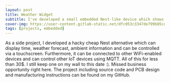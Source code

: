 ```yaml
---
layout: post
title: Weather Widget
subtitle: I've developed a small embedded Nest-like device which shows weather and control smart-home appliances 
cover-img: https://user-content.gitlab-static.net/dfc053c3347de799b85cd99fa59cf4b4476246d4/687474703a2f2f692e696d6775722e636f6d2f426766715051302e6a7067
tags: [projects, embedded]
---
```


As a side project, I developed a hacky cheap Nest alternative which can display time, weather forecast,
ambient information and can be controlled via a touchscreen. Furthermore, it can be connected to
other WiFi-enabled devices and can control other IoT devices using MQTT. All of this for less than 30$.
I still keep one on my wall to this date :). Missed business opportunity right here. The project including
source code and PCB design and manufacturing instructions can be found on my GitHub.